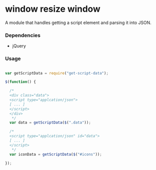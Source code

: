 # window resize window

A module that handles getting a script element and parsing it into JSON.

### Dependencies

* jQuery

### Usage

```JavaScript

var getScriptData = require("get-script-data");

$(function() {

  /*
  <div class="data">
  <script type="applcation/json">
  [ ... ]
  </script>
  </div>
   */
  var data = getScriptData($(".data"));

  /*
  <script type="applcation/json" id="data">
  [ ... ]
  </script>
   */
  var iconData = getScriptData($("#icons"));

});
```
